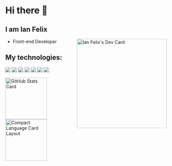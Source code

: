 # Hi there 👋

## I am Ian Felix

<a target="_blank" href="https://app.daily.dev/ianfelix">
  <img
    align="right"
    src="https://api.daily.dev/devcards/78f2267b3ee74137a4116b160cfad5c1.png?r=7ch"
    width="280"
    alt="Ian Felix's Dev Card"
/></a>

- Front-end Developer

## My technologies:

<img
  src="https://img.shields.io/badge/html5%20-%23E34F26.svg?&style=for-the-badge&logo=html5&logoColor=white"
/>
<img
  src="https://img.shields.io/badge/css3%20-%231572B6.svg?&style=for-the-badge&logo=css3&logoColor=white"
/>
<img
  src="https://img.shields.io/badge/javascript%20-%23323330.svg?&style=for-the-badge&logo=javascript&logoColor=%23F7DF1E"
/>
<img
  src="https://img.shields.io/badge/typescript%20-%23007ACC.svg?&style=for-the-badge&logo=typescript&logoColor=white"
/>
<img
  src="https://img.shields.io/badge/react%20-%2320232a.svg?&style=for-the-badge&logo=react&logoColor=%2361DAFB"
/>
<img
  src="https://img.shields.io/badge/react_native%20-%2320232a.svg?&style=for-the-badge&logo=react&logoColor=%2361DAFB"
/>
<img
  src="https://img.shields.io/badge/Next.js%20-000000?style=for-the-badge&logo=next.js&logoColor=white"
/>

<a href="https://github.com/ianfelix?tab=repositories" target="_blank">
  <img
    align="center"
    height="130"
    src="https://github-readme-stats.vercel.app/api?username=ianfelix&show_icons=true&theme=radical"
    alt="GitHub Stats Card"
  />
</a>
<a href="https://github.com/ianfelix?tab=repositories" target="_blank">
  <img
    align="center"
    height="130"
    src="https://github-readme-stats.vercel.app/api/top-langs/?username=anuraghazra&layout=compact&theme=radical"
    alt="Compact Language Card Layout"
  />
</a>
